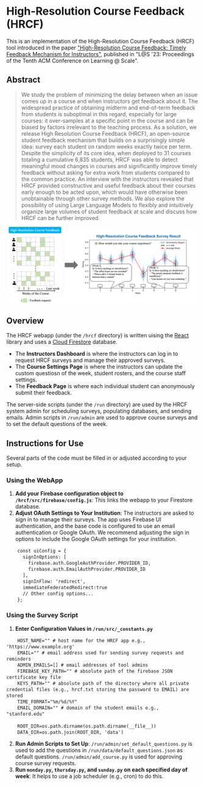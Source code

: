 # High-Resolution Course Feedback (HRCF)

This is an implementation of the High-Resolution Course Feedback (HRCF) tool introduced in the paper ["High-Resolution Course Feedback: Timely Feedback Mechanism for Instructors"](https://dl.acm.org/doi/abs/10.1145/3573051.3593391), published in "L@S '23: Proceedings of the Tenth ACM Conference on Learning @ Scale".

## Abstract

>We study the problem of minimizing the delay between when an issue comes up in a course and when instructors get feedback about it. The widespread practice of obtaining midterm and end-of-term feedback from students is suboptimal in this regard, especially for large courses: it over-samples at a specific point in the course and can be biased by factors irrelevant to the teaching process. As a solution, we release High Resolution Course Feedback (HRCF), an open-source student feedback mechanism that builds on a surprisingly simple idea: survey each student on random weeks exactly twice per term. Despite the simplicity of its core idea, when deployed to 31 courses totaling a cumulative 6,835 students, HRCF was able to detect meaningful mood changes in courses and significantly improve timely feedback without asking for extra work from students compared to the common practice. An interview with the instructors revealed that HRCF provided constructive and useful feedback about their courses early enough to be acted upon, which would have otherwise been unobtainable through other survey methods. We also explore the possibility of using Large Language Models to flexibly and intuitively organize large volumes of student feedback at scale and discuss how HRCF can be further improved.

![](overview.png)

## Overview

The HRCF webapp (under the `/hrcf` directory) is written uising the [React](https://react.dev/) library and uses a [Cloud Firestore](https://firebase.google.com/docs/firestore) database.
- The **Instructors Dashboard** is where the instructors can log in to request HRCF surveys and manage their approved surveys.
- The **Course Settings Page** is where the instructors can update the custom questiosn of the week, student rosters, and the course staff settings.
- The **Feedback Page** is where each individual student can anonymously submit their feedback.

The server-side scripts (under the `/run` directory) are used by the HRCF system admin for scheduling surveys, populating databases, and sending emails. Admin scripts in `/run/admin` are used to approve course surveys and to set the default questions of the week.

## Instructions for Use

Several parts of the code must be filled in or adjusted according to your setup.

### Using the WebApp

1. **Add your Firebase configuration object to `/hrcf/src/firebase/config.js`**: This links the webapp to your Firestore database.
2. **Adjust OAuth Settings to Your Institution**: The instructors are asked to sign in to manage their surveys. The app uses Firebase UI authentication, and the base code is configured to use an email authentication or Google OAuth. We recommend adjusting the sign in options to include the Google OAuth settings for your institution.
```
    const uiConfig = {
      signInOptions: [
        firebase.auth.GoogleAuthProvider.PROVIDER_ID,
        firebase.auth.EmailAuthProvider.PROVIDER_ID
      ],
      signInFlow: 'redirect',
      immediateFederatedRedirect:true
      // Other config options...
    };
```

### Using the Survey Script

1. **Enter Configuration Values in `/run/src/_constants.py`**
```
    HOST_NAME="" # host name for the HRCF app e.g., 'https://www.example.org'
    EMAIL="" # email address used for sending survey requests and reminders
    ADMIN_EMAILS=[] # email addresses of tool admins
    FIREBASE_KEY_PATH="" # absolute path of the firebase JSON certificate key file
    KEYS_PATH="" # absolute path of the directory where all private credential files (e.g., hrcf.txt storing the password to EMAIL) are stored
    TIME_FORMAT="%m/%d/%Y"
    EMAIL_DOMAIN="" # domain of the student emails e.g., "stanford.edu"
    
    ROOT_DIR=os.path.dirname(os.path.dirname(__file__))
    DATA_DIR=os.path.join(ROOT_DIR, 'data')
```
2. **Run Admin Scripts to Set Up**: `/run/admin/set_default_questions.py` is used to add the questions in `/run/data/default_questions.json` as default questions. `/run/admin/add_course.py` is used for approving course survey requests.
3. **Run `monday.py`, `thursday.py`, and `sunday.py` on each specified day of week**: It helps to use a job scheduler (e.g., cron) to do this.
